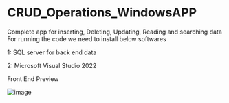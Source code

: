# CRUD_Operations_WindowsAPP
Complete app for inserting, Deleting, Updating, Reading and searching data
For running the code we need to install below softwares

1: SQL server for back end data

2: Microsoft Visual Studio 2022 

Front End Preview 

![image](https://github.com/SaadullahKarimi/CRUD_Operations_WindowsAPP/assets/79996938/9bb277bc-d9ef-4794-9a84-c118a9174486)


